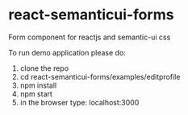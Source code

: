 react-semanticui-forms
======================

Form component for reactjs and semantic-ui css

To run demo application please do:

1. clone the repo
2. cd react-semanticui-forms/examples/editprofile
3. npm install
4. npm start
5. in the browser type: localhost:3000
